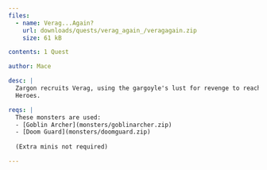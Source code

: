 ```yaml
---
files:
  - name: Verag...Again?
    url: downloads/quests/verag_again_/veragagain.zip
    size: 61 kB

contents: 1 Quest

author: Mace

desc: |
  Zargon recruits Verag, using the gargoyle's lust for revenge to reach the
  Heroes.

reqs: |
  These monsters are used:
  - [Goblin Archer](monsters/goblinarcher.zip)
  - [Doom Guard](monsters/doomguard.zip)
  
  (Extra minis not required)

---
```

